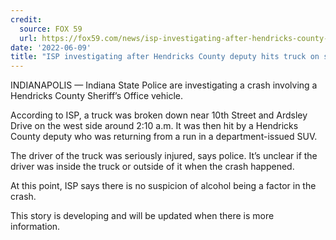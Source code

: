 ```yaml
---
credit:
  source: FOX 59
  url: https://fox59.com/news/isp-investigating-after-hendricks-county-deputy-hits-truck-on-side-of-road/
date: '2022-06-09'
title: "ISP investigating after Hendricks County deputy hits truck on side of road"
---
```

INDIANAPOLIS — Indiana State Police are investigating a crash involving a Hendricks County Sheriff’s Office vehicle.

According to ISP, a truck was broken down near 10th Street and Ardsley Drive on the west side around 2:10 a.m. It was then hit by a Hendricks County deputy who was returning from a run in a department-issued SUV.

The driver of the truck was seriously injured, says police. It’s unclear if the driver was inside the truck or outside of it when the crash happened.

At this point, ISP says there is no suspicion of alcohol being a factor in the crash.

This story is developing and will be updated when there is more information.
